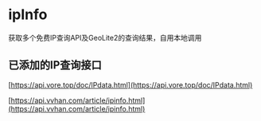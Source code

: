 # ipInfo

获取多个免费IP查询API及GeoLite2的查询结果，自用本地调用

## 已添加的IP查询接口

[https://api.vore.top/doc/IPdata.html](https://api.vore.top/doc/IPdata.html)

[https://api.vvhan.com/article/ipinfo.html](https://api.vvhan.com/article/ipinfo.html)
